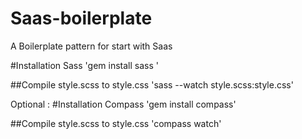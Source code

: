 Saas-boilerplate
================

A Boilerplate pattern for start with Saas

#Installation Sass
'gem install sass '

##Compile style.scss to style.css
'sass --watch style.scss:style.css'

Optional :
#Installation Compass
'gem install compass'

##Compile style.scss to style.css
'compass watch'